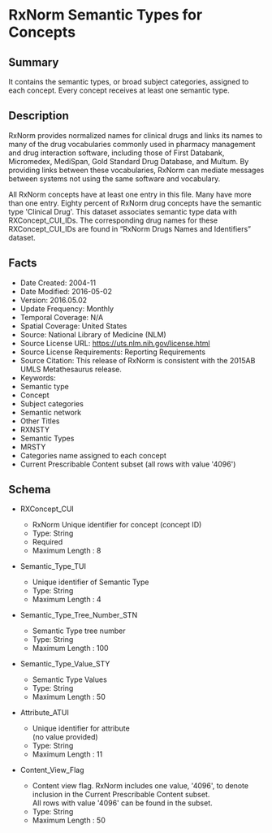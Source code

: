 # RxNorm Semantic Types for Concepts

## Summary
It contains the semantic types, or broad subject categories, assigned to each concept. Every concept receives at least one semantic type.

## Description
RxNorm provides normalized names for clinical drugs and links its names to many of the drug vocabularies commonly used in pharmacy management and drug interaction software, including those of First Databank, Micromedex, MediSpan, Gold Standard Drug Database, and Multum. By providing links between these vocabularies, RxNorm can mediate messages between systems not using the same software and vocabulary.

All RxNorm concepts have at least one entry in this file. Many have more than one entry. Eighty percent of RxNorm drug concepts have the semantic type 'Clinical Drug'. This dataset associates semantic type data with RXConcept_CUI_IDs. The corresponding drug names for these RXConcept_CUI_IDs are found in “RxNorm Drugs Names and Identifiers” dataset.

## Facts
- Date Created: 2004-11
- Date Modified: 2016-05-02
- Version: 2016.05.02
- Update Frequency: Monthly
- Temporal Coverage: N/A
- Spatial Coverage: United States
- Source: National Library of Medicine (NLM)
- Source License URL: https://uts.nlm.nih.gov/license.html
- Source License Requirements: Reporting Requirements
- Source Citation: This release of RxNorm is consistent with the 2015AB UMLS Metathesaurus release.
- Keywords: 
 - Semantic type
 - Concept
 - Subject categories
 - Semantic network
- Other Titles
 - RXNSTY
 - Semantic Types
 - MRSTY
 - Categories name assigned to each concept
 - Current Prescribable Content subset (all rows with value '4096')

## Schema
- RXConcept_CUI
  - RxNorm Unique identifier for concept (concept ID)
  - Type: String
  - Required
  - Maximum Length : 8
  
- Semantic_Type_TUI
  - Unique identifier of Semantic Type
  - Type: String
  - Maximum Length : 4

- Semantic_Type_Tree_Number_STN
  - Semantic Type tree number
  - Type: String
  - Maximum Length : 100

- Semantic_Type_Value_STY
  - Semantic Type Values
  - Type: String
  - Maximum Length : 50

- Attribute_ATUI
  - Unique identifier for attribute  
  (no value provided)
  - Type: String
  - Maximum Length : 11
  
- Content_View_Flag
  - Content view flag. RxNorm includes one value, '4096', to denote inclusion in the Current Prescribable Content subset.  
  All rows with value '4096' can be found in the subset.
  - Type: String
  - Maximum Length : 50
